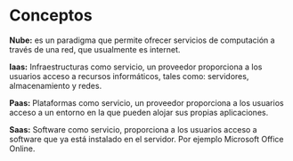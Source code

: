 # Conceptos

**Nube:** es un paradigma que permite ofrecer servicios de computación a través de una red, que usualmente es internet. 

**Iaas:** Infraestructuras como servicio, un proveedor proporciona a los usuarios acceso a recursos informáticos, tales como: servidores, almacenamiento  y redes.

**Paas:** Plataformas como servicio, un proveedor proporciona a los usuarios acceso a un entorno en la que pueden alojar sus propias aplicaciones.

**Saas:** Software como servicio, proporciona a los usuarios acceso a software que ya está instalado en el servidor. Por ejemplo Microsoft Office Online.
 